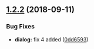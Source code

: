 ## [1.2.2](https://github.com/drownbes/components-repo/compare/v1.2.1...v1.2.2) (2018-09-11)


### Bug Fixes

* **dialog:** fix 4 added ([0dd6593](https://github.com/drownbes/components-repo/commit/0dd6593))
